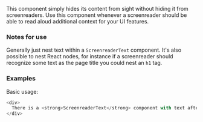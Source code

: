 This component simply hides its content from sight without hiding it from screenreaders. Use this component whenever a screenreader should be able to read aloud additional context for your UI features.

### Notes for use

Generally just nest text within a `ScreenreaderText` component. It's also possible to nest React nodes, for instance if a screenreader should recognize some text as the page title you could nest an `h1` tag.

### Examples

Basic usage:

```js { "props": { "data-description": "basic" } }
<div>
  There is a <strong>ScreenreaderText</strong> component with text after this visible text which is hidden in the browser but still available to screenreaders. <ScreenreaderText>You can't see this but screenreaders can.</ScreenreaderText>
</div>
```
